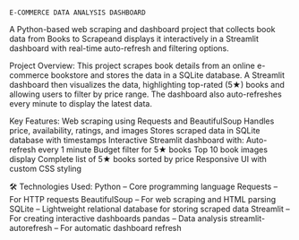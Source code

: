                                                                                         E-COMMERCE DATA ANALYSIS DASHBOARD
                                                                                           
A Python-based web scraping and dashboard project that collects book data from Books to Scrapeand displays it interactively in a Streamlit dashboard with real-time auto-refresh and filtering options.

Project Overview:
This project scrapes book details from an online e-commerce bookstore and stores the data in a SQLite database. A Streamlit dashboard then visualizes the data, highlighting top-rated (5★) books and allowing users
to filter by price range. The dashboard also auto-refreshes every minute to display the latest data.

Key Features:
Web scraping using Requests and BeautifulSoup
Handles price, availability, ratings, and images
Stores scraped data in SQLite database with timestamps
Interactive Streamlit dashboard with:
Auto-refresh every 1 minute
Budget filter for 5★ books
Top 10 book images display
Complete list of 5★ books sorted by price
Responsive UI with custom CSS styling

🛠️ Technologies Used:
Python  – Core programming language
Requests – For HTTP requests
BeautifulSoup – For web scraping and HTML parsing
SQLite – Lightweight relational database for storing scraped data
Streamlit – For creating interactive dashboards
pandas – Data analysis
streamlit-autorefresh – For automatic dashboard refresh
